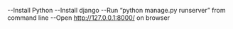 --Install Python
--Install django
--Run “python manage.py runserver” from command line
--Open http://127.0.0.1:8000/ on browser
 

